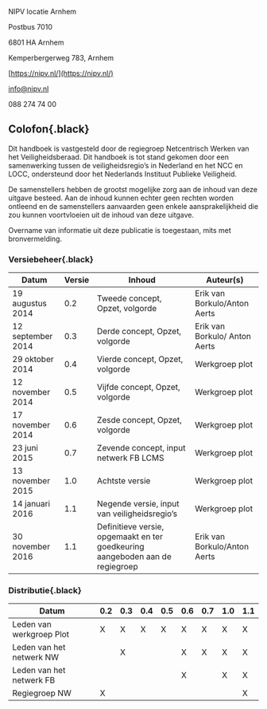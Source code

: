 NIPV locatie Arnhem

Postbus 7010

6801 HA Arnhem

Kemperbergerweg 783, Arnhem

[https://nipv.nl/](https://nipv.nl/)

info@nipv.nl

088 274 74 00

## Colofon{.black}

Dit handboek is vastgesteld door de regiegroep Netcentrisch Werken van het
Veiligheidsberaad. Dit handboek is tot stand gekomen door een samenwerking tussen de
veiligheidsregio’s in Nederland en het NCC en LOCC, ondersteund door het Nederlands Instituut Publieke Veiligheid.

De samenstellers hebben de grootst mogelijke zorg aan de inhoud van deze uitgave besteed.
Aan de inhoud kunnen echter geen rechten worden ontleend en de samenstellers aanvaarden
geen enkele aansprakelijkheid die zou kunnen voortvloeien uit de inhoud van deze uitgave.

Overname van informatie uit deze publicatie is toegestaan, mits met bronvermelding.

### Versiebeheer{.black}

| Datum | Versie | Inhoud | Auteur(s) |
|-------|--------|--------|--------|
| 19 augustus 2014 | 0.2 | Tweede concept, Opzet, volgorde | Erik van Borkulo/Anton Aerts |
| 12 september 2014 | 0.3 | Derde concept, Opzet, volgorde | Erik van Borkulo/ Anton Aerts |
| 29 oktober 2014 | 0.4 | Vierde concept, Opzet, volgorde | Werkgroep plot |
| 12 november 2014 | 0.5 | Vijfde concept, Opzet, volgorde | Werkgroep plot |
| 17 november 2014 | 0.6 | Zesde concept, Opzet, volgorde | Werkgroep plot |
| 23 juni 2015 | 0.7 | Zevende concept, input netwerk FB LCMS | Werkgroep plot |
| 13 november 2015 | 1.0 | Achtste versie | Werkgroep plot |
| 14 januari 2016 | 1.1 | Negende versie, input van veiligheidsregio’s | Werkgroep plot |
| 30 november 2016 | 1.1 | Definitieve versie, opgemaakt en ter goedkeuring aangeboden aan de regiegroep | Erik van Borkulo/Anton Aerts |

### Distributie{.black}

| Datum | 0.2 | 0.3 | 0.4 | 0.5 | 0.6 | 0.7 | 1.0 | 1.1 |
|-------|-----|-----|-----|-----|-----|-----|-----|-----|
| Leden van werkgroep Plot | X | X | X | X | X | X | X | X |
| Leden van het netwerk NW |  | X |  |  | X | X | X | X |
| Leden van het netwerk FB |  |  |  |  | X |  | X | X |
| Regiegroep NW | X |  |  |  |  |  |  | X |
